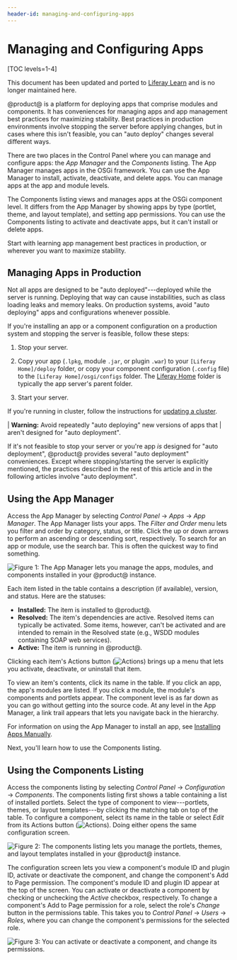 ```yaml
---
header-id: managing-and-configuring-apps
---
```


# Managing and Configuring Apps

[TOC levels=1-4]

<aside class="alert alert-info">
  <span class="wysiwyg-color-blue120">This document has been updated and ported to <a href="https://learn.liferay.com/dxp/7.x/en/system-administration/installing-and-managing-apps/managing_apps.html">Liferay Learn</a> and is no longer maintained here.</span>
</aside>

@product@ is a platform for deploying apps that comprise modules and components.
It has conveniences for managing apps and app management best practices for
maximizing stability. Best practices in production environments involve stopping
the server before applying changes, but in cases where this isn't feasible, you
can "auto deploy" changes several different ways.

There are two places in the Control Panel where you can manage and configure
apps: the *App Manager* and the *Components* listing. The App Manager manages
apps in the OSGi framework. You can use the App Manager to install, activate,
deactivate, and delete apps. You can manage apps at the app and module levels.

The Components listing views and manages apps at the OSGi component level. It
differs from the App Manager by showing apps by type (portlet, theme, and layout
template), and setting app permissions. You can use the Components listing to
activate and deactivate apps, but it can't install or delete apps.

Start with learning app management best practices in production, or wherever you
want to maximize stability.

## Managing Apps in Production

Not all apps are designed to be "auto deployed"---deployed while the server is
running. Deploying that way can cause instabilities, such as class loading leaks
and memory leaks. On production systems, avoid "auto deploying" apps and
configurations whenever possible.

If you're installing an app or a component configuration on a production system
and stopping the server is feasible, follow these steps:

1.  Stop your server.

2.  Copy your app (`.lpkg`, module `.jar`, or plugin `.war`) to your `[Liferay
    Home]/deploy` folder, or copy your component configuration (`.config` file)
    to the `[Liferay Home]/osgi/configs` folder. The [Liferay
    Home](/docs/7-2/deploy/-/knowledge_base/d/liferay-home) folder is typically
    the app server's parent folder.

3.  Start your server.

If you're running in cluster, follow the instructions for
[updating a cluster](/docs/7-2/deploy/-/knowledge_base/d/updating-a-cluster).

| **Warning:** Avoid repeatedly "auto deploying" new versions of apps that
| aren't designed for "auto deployment".

If it's not feasible to stop your server or you're app *is* designed for "auto
deployment", @product@ provides several "auto deployment" conveniences. Except
where stopping/starting the server is explicitly mentioned, the practices
described in the rest of this article and in the following articles involve
"auto deployment".

## Using the App Manager

Access the App Manager by selecting *Control Panel* &rarr; *Apps* &rarr; *App
Manager*. The App Manager lists your apps. The *Filter and Order* menu lets you
filter and order by category, status, or title. Click the up or down arrows to
perform an ascending or descending sort, respectively. To search for an app or
module, use the search bar. This is often the quickest way to find something.

![Figure 1: The App Manager lets you manage the apps, modules, and components installed in your @product@ instance.](../../images/app-manager.png)

Each item listed in the table contains a description (if available), version,
and status. Here are the statuses:

-   **Installed:** The item is installed to @product@.
-   **Resolved:** The item's dependencies are active. Resolved items can
    typically be activated. Some items, however, can't be  activated and are
    intended to remain in the Resolved state (e.g., WSDD modules containing
    SOAP web services).
-   **Active:** The item is running in @product@.

Clicking each item's Actions button (![Actions](../../images/icon-actions.png))
brings up a menu that lets you activate, deactivate, or uninstall that item.

To view an item's contents, click its name in the table. If you click an app,
the app's modules are listed. If you click a module, the module's components and
portlets appear. The component level is as far down as you can go without
getting into the source code. At any level in the App Manager, a link trail
appears that lets you navigate back in the hierarchy.

For information on using the App Manager to install an app, see  [Installing
Apps Manually](/docs/7-2/user/-/knowledge_base/u/installing-apps-manually).

Next, you'll learn how to use the Components listing.

## Using the Components Listing

Access the components listing by selecting *Control Panel* &rarr;
*Configuration* &rarr; *Components*. The components listing first shows a table
containing a list of installed portlets. Select the type of component to
view---portlets, themes, or layout templates---by clicking the matching tab on
top of the table. To configure a component, select its name in the table or
select *Edit* from its Actions button
(![Actions](../../images/icon-actions.png)). Doing either opens the same
configuration screen.

![Figure 2: The components listing lets you manage the portlets, themes, and layout templates installed in your @product@ instance.](../../images/components-list.png)

The configuration screen lets you view a component's module ID and plugin ID,
activate or deactivate the component, and change the component's Add to Page
permission. The component's module ID and plugin ID appear at the top of the
screen. You can activate or deactivate a component by checking or unchecking the
*Active* checkbox, respectively. To change a component's Add to Page permission
for a role, select the role's *Change* button in the permissions table. This
takes you to *Control Panel* &rarr; *Users* &rarr; *Roles*, where you can change
the component's permissions for the selected role.

![Figure 3: You can activate or deactivate a component, and change its permissions.](../../images/components-configuration.png)
